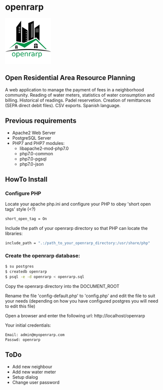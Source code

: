 # openrarp
<img src="images/openrarp_logo_large.png" width="150px" alt="openrarp logo"/>

## Open Residential Area Resource Planning
A web application to manage the payment of fees in a neighborhood community. Reading of water meters, statistics of water consumption and billing. Historical of readings. Padel reservetion. Creation of remittances (SEPA direct debit files). CSV exports. Spanish language.

## Previous requirements
- Apache2 Web Server
- PostgreSQL Server
- PHP7 and PHP7 modules:
  - libapache2-mod-php7.0
  - php7.0-common
  - php7.0-pgsql
  - php7.0-json

## HowTo Install

### Configure PHP
Locate your apache php.ini and configure your PHP to obey 'short open tags' style (<?) 
```sh
short_open_tag = On
```
Include the path of your openrarp directory so that PHP can locate the libraries:
```sh
include_path = ".:/path_to_your_openrarp_directory:/usr/share/php"
```

### Create the openrarp database:

```sh
$ su postgres
$ createdb openrarp
$ psql -e -d openrarp < openrarp.sql
```

Copy the openrarp directory into the DOCUMENT_ROOT

Rename the file 'config-default.php' to 'config.php' and edit the file to suit your needs 
(depending on how you have configured postgres you will need to edit this file)

Open a browser and enter the following url: 
http://localhost/openrarp

Your initial credentials:
```
Email: admin@myopenrarp.com
Passwd: openrarp
```
## ToDo
- Add new neighbour
- Add new water meter
- Setup dialog
- Change user password
